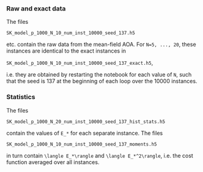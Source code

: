 ### Raw and exact data

The files

`SK_model_p_1000_N_10_num_inst_10000_seed_137.h5`

etc. contain the raw data from the mean-field AOA. For `N=5, ..., 20`, these instances are identical to the exact instances in

`SK_model_p_1000_N_10_num_inst_10000_seed_137_exact.h5`,

i.e. they are obtained by restarting the notebook for each value of `N`, such that the seed is 137 at the beginning of each loop over the 10000 instances.


### Statistics

The files

`SK_model_p_1000_N_20_num_inst_10000_seed_137_hist_stats.h5`

contain the values of ``E_*`` for each separate instance. The files

`SK_model_p_1000_N_10_num_inst_10000_seed_137_moments.h5`

in turn contain ``\langle E_*\rangle`` and ``\langle E_*^2\rangle``, i.e. the cost function averaged over all instances.
